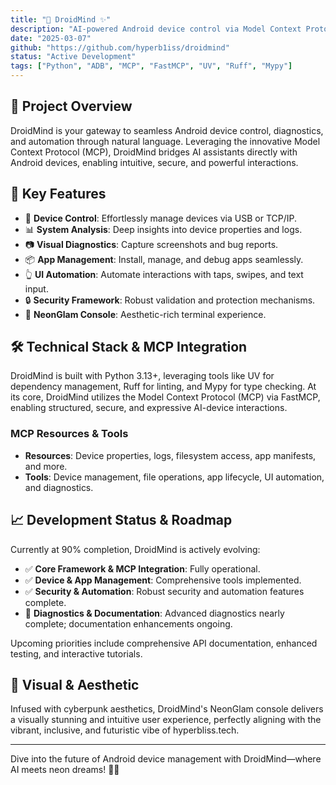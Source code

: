 ```yaml
---
title: "🤖 DroidMind ✨"
description: "AI-powered Android device control via Model Context Protocol (MCP)."
date: "2025-03-07"
github: "https://github.com/hyperb1iss/droidmind"
status: "Active Development"
tags: ["Python", "ADB", "MCP", "FastMCP", "UV", "Ruff", "Mypy"]
---
```


## 🌟 Project Overview

DroidMind is your gateway to seamless Android device control, diagnostics, and automation through natural language. Leveraging the innovative Model Context Protocol (MCP), DroidMind bridges AI assistants directly with Android devices, enabling intuitive, secure, and powerful interactions.

## 🚀 Key Features

- 📱 **Device Control**: Effortlessly manage devices via USB or TCP/IP.
- 📊 **System Analysis**: Deep insights into device properties and logs.
- 📷 **Visual Diagnostics**: Capture screenshots and bug reports.
- 📦 **App Management**: Install, manage, and debug apps seamlessly.
- 👆 **UI Automation**: Automate interactions with taps, swipes, and text input.
- 🔒 **Security Framework**: Robust validation and protection mechanisms.
- 🌈 **NeonGlam Console**: Aesthetic-rich terminal experience.

## 🛠️ Technical Stack & MCP Integration

DroidMind is built with Python 3.13+, leveraging tools like UV for dependency management, Ruff for linting, and Mypy for type checking. At its core, DroidMind utilizes the Model Context Protocol (MCP) via FastMCP, enabling structured, secure, and expressive AI-device interactions.

### MCP Resources & Tools

- **Resources**: Device properties, logs, filesystem access, app manifests, and more.
- **Tools**: Device management, file operations, app lifecycle, UI automation, and diagnostics.

## 📈 Development Status & Roadmap

Currently at 90% completion, DroidMind is actively evolving:

- ✅ **Core Framework & MCP Integration**: Fully operational.
- ✅ **Device & App Management**: Comprehensive tools implemented.
- ✅ **Security & Automation**: Robust security and automation features complete.
- 🔄 **Diagnostics & Documentation**: Advanced diagnostics nearly complete; documentation enhancements ongoing.

Upcoming priorities include comprehensive API documentation, enhanced testing, and interactive tutorials.

## 🎨 Visual & Aesthetic

Infused with cyberpunk aesthetics, DroidMind's NeonGlam console delivers a visually stunning and intuitive user experience, perfectly aligning with the vibrant, inclusive, and futuristic vibe of hyperbliss.tech.

---

Dive into the future of Android device management with DroidMind—where AI meets neon dreams! 🌠✨
